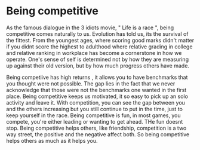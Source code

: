 # Being competitive

As the famous dialogue in the 3 idiots movie, " Life is a race ", being competitive comes naturally to us. Evolution has told us, its the survival of the fittest. 
From the youngest ages, where scoring good marks didn't matter if you didnt score the highest to adulthood where relative grading in college and relative ranking 
in workplace has become a cornerstone in how we operate.
One's sense of self is determined not by how they are measuring up against their old version, but by how much progress others have made.

Being competiive has high returns , it allows you to have benchmarks that you thought were not possible. The gap lies in the fact that we never acknowledge that those were not 
the benchmarks one wanted in the first place. 
Being competitive keeps us motivated, it so easy to pick up an solo activity and leave it. With competition, you can see the
gap between you and the others increasing but you still continue to put in the time, just to keep yourself in the race.
Being competitive is fun, in most games, you compete, you're either leading or wanting to get ahead. THe fun doesnt stop. 
Being competitive helps others, like friendship, competition is a two way street, the positive and the negative affect both. So being competitive helps others as much
as it helps you.




